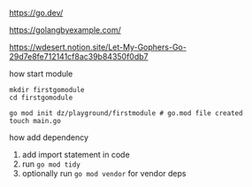 
https://go.dev/


https://golangbyexample.com/

https://wdesert.notion.site/Let-My-Gophers-Go-29d7e8fe712141cf8ac39b84350f0db7





how start module

```
mkdir firstgomodule
cd firstgomodule

go mod init dz/playground/firstmodule # go.mod file created
touch main.go
```

how add dependency
1. add import statement in code
2. run ```go mod tidy```
3. optionally run ```go mod vendor``` for vendor deps


